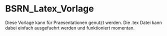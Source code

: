 # BSRN_Latex_Vorlage

Diese Vorlage kann für Praesentationen genutzt werden. Die .tex Datei kann dabei einfach ausgefuehrt werden und funktioniert momentan.
